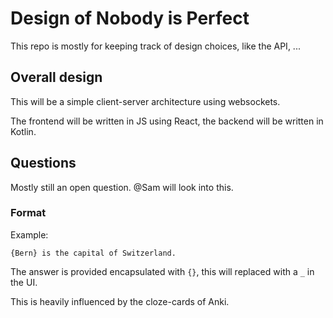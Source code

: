 # Design of Nobody is Perfect

This repo is mostly for keeping track of design choices, like the API, ...

## Overall design

This will be a simple client-server architecture using websockets.

The frontend will be written in JS using React, the backend will be written in Kotlin.

## Questions

Mostly still an open question. @Sam will look into this.

### Format

Example:

```
{Bern} is the capital of Switzerland.
```

The answer is provided encapsulated with `{}`, this will replaced with a `_` in the UI.

This is heavily influenced by the cloze-cards of Anki.
